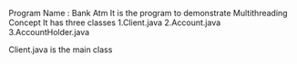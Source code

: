 Program Name : Bank Atm
It is the program to demonstrate Multithreading Concept
It has three classes
1.Client.java
2.Account.java
3.AccountHolder.java

Client.java is the main class

